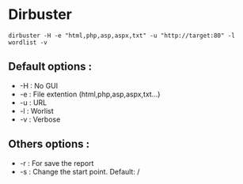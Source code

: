 # Dirbuster

`dirbuster -H -e "html,php,asp,aspx,txt" -u "http://target:80" -l wordlist -v`

## Default options :

* -H : No GUI
* -e : File extention (html,php,asp,aspx,txt...)
* -u : URL
* -l : Worlist
* -v : Verbose


## Others options :

* -r : For save the report
* -s : Change the start point. Default: /